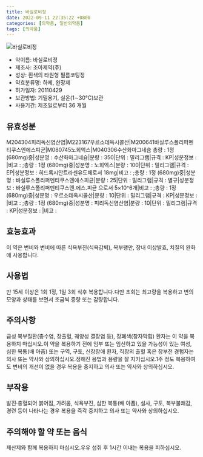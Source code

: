 ```yaml
---
title: 바실로비정
date: 2022-09-11 22:35:22 +0800
categories: [의약품, 일반의약품]
tags: [의약품]
---
```

![바실로비정](https://nedrug.mfds.go.kr/pbp/cmn/itemImageDownload/147426549018100041)

- 약이름: 바실로비정
- 제조사: 조아제약(주)
- 성상: 흰색의 타원형 필름코팅정
- 약효분류명: 하제, 완장제
- 허가일자: 20110429
- 보관방법: 기밀용기, 실온(1∼30℃)보관
- 사용기간: 제조일로부터 36 개월
## 유효성분
M204304피리독신염산염|M223167우르소데옥시콜산|M200641바실루스폴리퍼멘티쿠스엔에스피균|M080745노회엑스|M040306수산화마그네슘
총량 : 1정 (680mg)중|성분명 : 수산화마그네슘|분량 : 350|단위 : 밀리그램|규격 : KP|성분정보 : |비고 : ;총량 : 1정 (680mg)중|성분명 : 노회엑스|분량 : 100|단위 : 밀리그램|규격 : EP|성분정보 : 히드록시안트라센유도체로서 18mg|비고 : ;총량 : 1정 (680mg)중|성분명 : 바실루스폴리퍼멘티쿠스엔에스피균|분량 : 25|단위 : 밀리그램|규격 : 별규|성분정보 : 바실루스폴리퍼멘티쿠스엔.에스.피균 으로서 5×10^6개|비고 : ;총량 : 1정 (680mg)중|성분명 : 우르소데옥시콜산|분량 : 10|단위 : 밀리그램|규격 : KP|성분정보 : |비고 : ;총량 : 1정 (680mg)중|성분명 : 피리독신염산염|분량 : 10|단위 : 밀리그램|규격 : KP|성분정보 : |비고 :
## 효능효과
이 약은 변비와 변비에 따른 식욕부진(식욕감퇴), 복부팽만, 장내 이상발효, 치질의 완화에 사용합니다.
## 사용법
만 15세 이상은 1회 1정, 1일 3회 식후 복용합니다.다만 초회는 최고량을 복용하고 변의 모양과 상태를 보면서 조금씩 증량 또는 감량합니다.
## 주의사항
급성 복부질환(충수염, 장출혈, 궤양성 결장염 등), 장폐색(창자막힘) 환자는 이 약을 복용하지 마십시오.이 약을 복용하기 전에 임부 또는 임신하고 있을 가능성이 있는 여성, 심한 복통(배 아픔) 또는 구역, 구토, 신장장애 환자, 직장의 출혈 혹은 장부전 경험자는 의사 또는 약사와 상의하십시오.정해진 용법과 용량을 잘 지키십시오.1주 정도 복용하여도 변비의 개선이 없을 경우 복용을 중지하고 의사 또는 약사와 상의하십시오.
## 부작용
발진·충혈되어 붉어짐, 가려움, 식욕부진, 심한 복통(배 아픔), 설사, 구토, 복부불쾌감, 경련 등이 나타나는 경우 복용을 즉각 중지하고 의사 또는 약사와 상의하십시오.
## 주의해야 할 약 또는 음식
제산제와 함께 복용하지 마십시오.우유 섭취 후 1시간 이내는 복용을 피하십시오.
